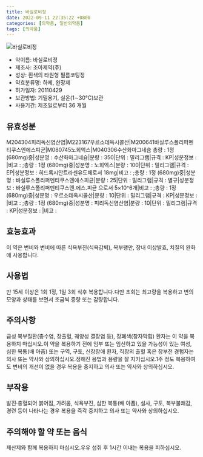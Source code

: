 ```yaml
---
title: 바실로비정
date: 2022-09-11 22:35:22 +0800
categories: [의약품, 일반의약품]
tags: [의약품]
---
```

![바실로비정](https://nedrug.mfds.go.kr/pbp/cmn/itemImageDownload/147426549018100041)

- 약이름: 바실로비정
- 제조사: 조아제약(주)
- 성상: 흰색의 타원형 필름코팅정
- 약효분류명: 하제, 완장제
- 허가일자: 20110429
- 보관방법: 기밀용기, 실온(1∼30℃)보관
- 사용기간: 제조일로부터 36 개월
## 유효성분
M204304피리독신염산염|M223167우르소데옥시콜산|M200641바실루스폴리퍼멘티쿠스엔에스피균|M080745노회엑스|M040306수산화마그네슘
총량 : 1정 (680mg)중|성분명 : 수산화마그네슘|분량 : 350|단위 : 밀리그램|규격 : KP|성분정보 : |비고 : ;총량 : 1정 (680mg)중|성분명 : 노회엑스|분량 : 100|단위 : 밀리그램|규격 : EP|성분정보 : 히드록시안트라센유도체로서 18mg|비고 : ;총량 : 1정 (680mg)중|성분명 : 바실루스폴리퍼멘티쿠스엔에스피균|분량 : 25|단위 : 밀리그램|규격 : 별규|성분정보 : 바실루스폴리퍼멘티쿠스엔.에스.피균 으로서 5×10^6개|비고 : ;총량 : 1정 (680mg)중|성분명 : 우르소데옥시콜산|분량 : 10|단위 : 밀리그램|규격 : KP|성분정보 : |비고 : ;총량 : 1정 (680mg)중|성분명 : 피리독신염산염|분량 : 10|단위 : 밀리그램|규격 : KP|성분정보 : |비고 :
## 효능효과
이 약은 변비와 변비에 따른 식욕부진(식욕감퇴), 복부팽만, 장내 이상발효, 치질의 완화에 사용합니다.
## 사용법
만 15세 이상은 1회 1정, 1일 3회 식후 복용합니다.다만 초회는 최고량을 복용하고 변의 모양과 상태를 보면서 조금씩 증량 또는 감량합니다.
## 주의사항
급성 복부질환(충수염, 장출혈, 궤양성 결장염 등), 장폐색(창자막힘) 환자는 이 약을 복용하지 마십시오.이 약을 복용하기 전에 임부 또는 임신하고 있을 가능성이 있는 여성, 심한 복통(배 아픔) 또는 구역, 구토, 신장장애 환자, 직장의 출혈 혹은 장부전 경험자는 의사 또는 약사와 상의하십시오.정해진 용법과 용량을 잘 지키십시오.1주 정도 복용하여도 변비의 개선이 없을 경우 복용을 중지하고 의사 또는 약사와 상의하십시오.
## 부작용
발진·충혈되어 붉어짐, 가려움, 식욕부진, 심한 복통(배 아픔), 설사, 구토, 복부불쾌감, 경련 등이 나타나는 경우 복용을 즉각 중지하고 의사 또는 약사와 상의하십시오.
## 주의해야 할 약 또는 음식
제산제와 함께 복용하지 마십시오.우유 섭취 후 1시간 이내는 복용을 피하십시오.
